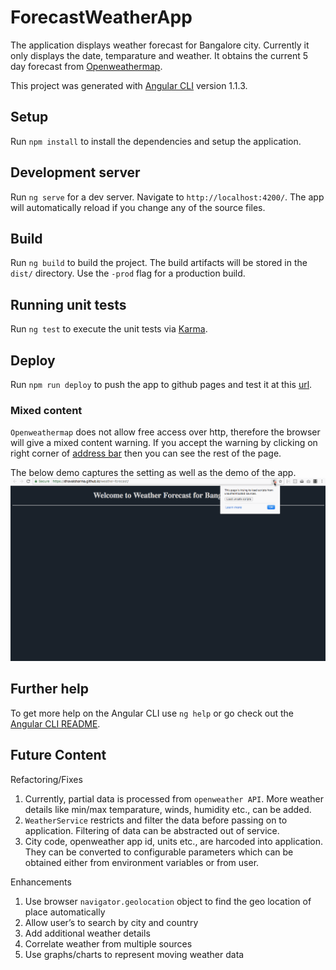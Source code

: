 # ForecastWeatherApp

The application displays weather forecast for Bangalore city. Currently it only displays the date, temparature and weather. It obtains the current 5 day forecast from [Openweathermap](http://openweathermap.org/forecast5).

This project was generated with [Angular CLI](https://github.com/angular/angular-cli) version 1.1.3.

## Setup

Run `npm install` to install the dependencies and setup the application.

## Development server

Run `ng serve` for a dev server. Navigate to `http://localhost:4200/`. The app will automatically reload if you change any of the source files.

## Build

Run `ng build` to build the project. The build artifacts will be stored in the `dist/` directory. Use the `-prod` flag for a production build.

## Running unit tests

Run `ng test` to execute the unit tests via [Karma](https://karma-runner.github.io).

## Deploy

Run `npm run deploy` to push the app to github pages and test it at this [url](https://dhavalsharma.github.io/weather-forecast/).

### Mixed content
`Openweathermap` does not allow free access over http, therefore the browser will give a mixed content warning. If you accept the warning by clicking on right corner of [address bar](https://stackoverflow.com/a/24434461/119031) then you can see the rest of the page.

The below demo captures the setting as well as the demo of the app.
![Weather Forecast demo](https://github.com/dhavalsharma/weather-forecast/blob/master/docs/weather-forecast-demo.gif 'Demo')

## Further help

To get more help on the Angular CLI use `ng help` or go check out the [Angular CLI README](https://github.com/angular/angular-cli/blob/master/README.md).

## Future Content
Refactoring/Fixes
1. Currently, partial data is processed from `openweather API`. More weather details like min/max temparature, winds, humidity etc., can be added.
2. `WeatherService` restricts and filter the data before passing on to application. Filtering of data can be abstracted out of service.
3. City code, openweather app id, units etc., are harcoded into application. They can be converted to configurable parameters which can be obtained either from environment variables or from user.

Enhancements
1. Use browser `navigator.geolocation` object to find the geo location of place automatically
2. Allow user’s to search by city and country
3. Add additional weather details 
4. Correlate weather from multiple sources
5. Use graphs/charts to represent moving weather data
